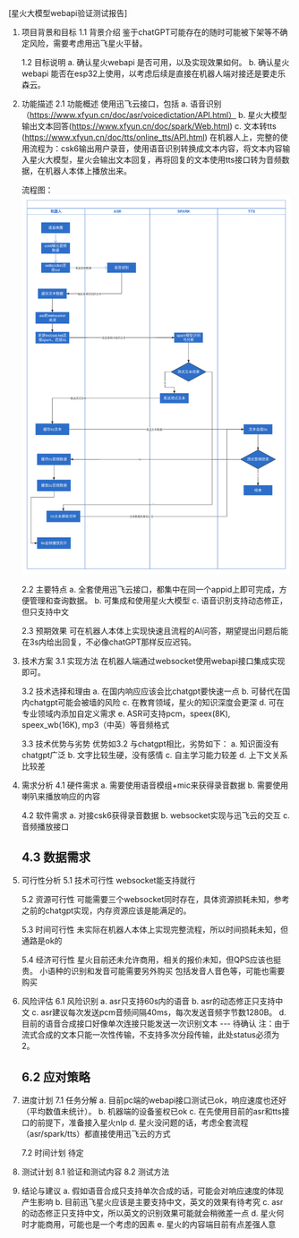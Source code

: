 [星火大模型webapi验证测试报告]

1. 项目背景和目标
   1.1 背景介绍
        鉴于chatGPT可能存在的随时可能被下架等不确定风险，需要考虑用迅飞星火平替。
        
   1.2 目标说明
       a.  确认星火webapi 是否可用，以及实现效果如何。
       b. 确认星火webapi 能否在esp32上使用，以考虑后续是直接在机器人端对接还是要走乐森云。


2. 功能描述
   2.1 功能概述
      使用迅飞云接口，包括
         a. 语音识别（https://www.xfyun.cn/doc/asr/voicedictation/API.html）
         b. 星火大模型输出文本回答(https://www.xfyun.cn/doc/spark/Web.html)
         c. 文本转tts (https://www.xfyun.cn/doc/tts/online_tts/API.html)
      在机器人上，完整的使用流程为：csk6输出用户录音，使用语音识别转换成文本内容，将文本内容输入星火大模型，星火会输出文本回复，再将回复的文本使用tts接口转为音频数据，在机器人本体上播放出来。
      
      流程图：
      ![Alt text](%E6%B3%B3%E9%81%93%E5%9B%BE.png)

   2.2 主要特点
      a. 全套使用迅飞云接口，都集中在同一个appid上即可完成，方便管理和查询数据。
      b. 可集成和使用星火大模型
      c. 语音识别支持动态修正，但只支持中文

   2.3 预期效果
      可在机器人本体上实现快速且流程的AI问答，期望提出问题后能在3s内给出回复，不必像chatGPT那样反应迟钝。

3. 技术方案
   3.1 实现方法 
      在机器人端通过websocket使用webapi接口集成实现即可。

   3.2 技术选择和理由
      a. 在国内响应应该会比chatgpt要快速一点
      b. 可替代在国内chatgpt可能会被墙的风险
      c. 在教育领域，星火的知识深度会更深
      d. 可在专业领域内添加自定义需求
      e. ASR可支持pcm，speex(8K), speex_wb(16K), mp3（中英）等音频格式

   3.3 技术优势与劣势
      优势如3.2
      与chatgpt相比，劣势如下：
         a. 知识面没有chatgpt广泛
         b. 文字比较生硬，没有感情
         c. 自主学习能力较差
         d. 上下文关系比较差

4. 需求分析
   4.1 硬件需求
      a. 需要使用语音模组+mic来获得录音数据
      b. 需要使用喇叭来播放响应的内容
      
   4.2 软件需求
      a. 对接csk6获得录音数据
      b. websocket实现与迅飞云的交互
      c. 音频播放接口

   4.3 数据需求
      -

5. 可行性分析
   5.1 技术可行性
      websocket能支持就行

   5.2 资源可行性
      可能需要三个websocket同时存在，具体资源损耗未知，参考之前的chatgpt实现，内存资源应该是能满足的。

   5.3 时间可行性
      未实际在机器人本体上实现完整流程，所以时间损耗未知，但通路是ok的

   5.4 经济可行性
      星火目前还未允许商用，相关的报价未知，但QPS应该也挺贵。
      小语种的识别和发音可能需要另外购买
      包括发音人音色等，可能也需要购买

6. 风险评估
   6.1 风险识别
      a. asr只支持60s内的语音
      b. asr的动态修正只支持中文
      c. asr建议每次发送pcm音频间隔40ms，每次发送音频字节数1280B。
      d. 目前的语音合成接口好像单次连接只能发送一次识别文本 --- 待确认
                  注：由于流式合成的文本只能一次性传输，不支持多次分段传输，此处status必须为2。

   6.2 应对策略
      -

7. 进度计划
   7.1 任务分解
      a. 目前pc端的webapi接口测试已ok，响应速度也还好（平均数值未统计）。
      b. 机器端的设备鉴权已ok
      c. 在先使用目前的asr和tts接口的前提下，准备接入星火nlp
      d. 星火没问题的话，考虑全套流程（asr/spark/tts）都直接使用迅飞云的方式

   7.2 时间计划
      待定

8. 测试计划
   8.1 验证和测试内容
   8.2 测试方法


9. 结论与建议
   a. 假如语音合成只支持单次合成的话，可能会对响应速度的体现产生影响
   b. 目前迅飞星火应该是主要支持中文，英文的效果有待考究
   c. asr的动态修正只支持中文，所以英文的识别效果可能就会稍微差一点
   d. 星火何时才能商用，可能也是一个考虑的因素
   e. 星火的内容端目前有点差强人意
